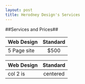 ```yaml
---
layout: post
title: Herodney Design's Services
---
```


##Services and Prices##



| Web Design        | Standard          |
| ------------- |:-------------:| 
| 5 Page site      | $500 |

| Web Design        | Standard          |
| ------------- |:-------------:| 
| col 2 is      | centered      |   


